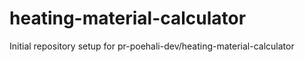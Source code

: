 # heating-material-calculator

Initial repository setup for pr-poehali-dev/heating-material-calculator